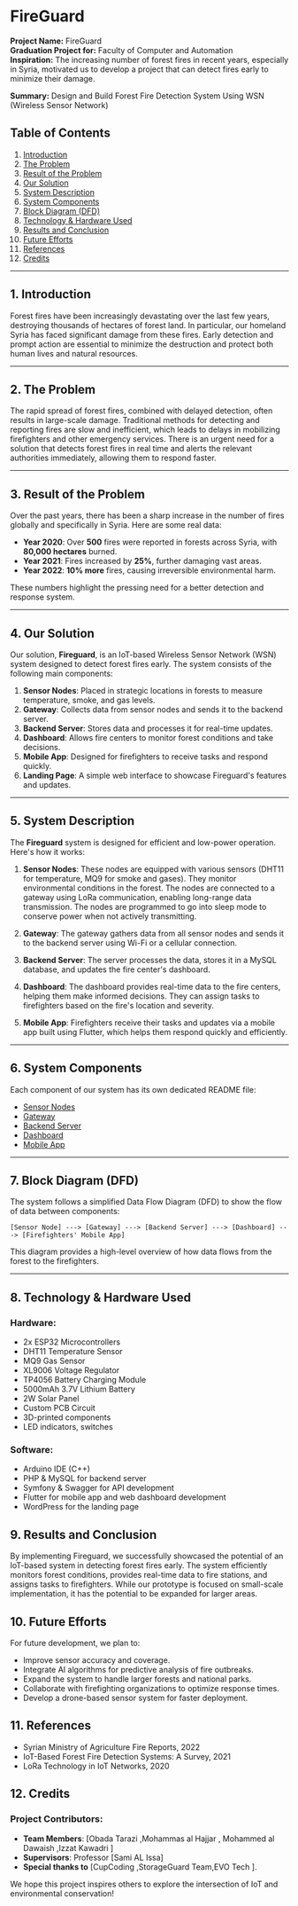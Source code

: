 # FireGuard 

**Project Name:** FireGuard  
**Graduation Project for:** Faculty of Computer and Automation  
**Inspiration:** The increasing number of forest fires in recent years, especially in Syria, motivated us to develop a project that can detect fires early to minimize their damage.

**Summary:** Design and Build Forest Fire Detection System Using WSN (Wireless Sensor Network)
## Table of Contents
1. [Introduction](#introduction)
2. [The Problem](#the-problem)
3. [Result of the Problem](#result-of-the-problem)
4. [Our Solution](#our-solution)
5. [System Description](#system-description)
6. [System Components](#system-components)
7. [Block Diagram (DFD)](#block-diagram)
8. [Technology & Hardware Used](#technology--hardware-used)
9. [Results and Conclusion](#results-and-conclusion)
10. [Future Efforts](#future-efforts)
11. [References](#references)
12. [Credits](#credits)

---

## 1. Introduction <a name="introduction"></a>
Forest fires have been increasingly devastating over the last few years, destroying thousands of hectares of forest land. In particular, our homeland Syria has faced significant damage from these fires. Early detection and prompt action are essential to minimize the destruction and protect both human lives and natural resources.

---

## 2. The Problem <a name="the-problem"></a>
The rapid spread of forest fires, combined with delayed detection, often results in large-scale damage. Traditional methods for detecting and reporting fires are slow and inefficient, which leads to delays in mobilizing firefighters and other emergency services. There is an urgent need for a solution that detects forest fires in real time and alerts the relevant authorities immediately, allowing them to respond faster.

---

## 3. Result of the Problem <a name="result-of-the-problem"></a>
Over the past years, there has been a sharp increase in the number of fires globally and specifically in Syria. Here are some real data:

- **Year 2020**: Over **500** fires were reported in forests across Syria, with **80,000 hectares** burned.
- **Year 2021**: Fires increased by **25%**, further damaging vast areas.
- **Year 2022**: **10% more** fires, causing irreversible environmental harm.

These numbers highlight the pressing need for a better detection and response system.

---

## 4. Our Solution <a name="our-solution"></a>
Our solution, **Fireguard**, is an IoT-based Wireless Sensor Network (WSN) system designed to detect forest fires early. The system consists of the following main components:

1. **Sensor Nodes**: Placed in strategic locations in forests to measure temperature, smoke, and gas levels.
2. **Gateway**: Collects data from sensor nodes and sends it to the backend server.
3. **Backend Server**: Stores data and processes it for real-time updates.
4. **Dashboard**: Allows fire centers to monitor forest conditions and take decisions.
5. **Mobile App**: Designed for firefighters to receive tasks and respond quickly.
6. **Landing Page**: A simple web interface to showcase Fireguard's features and updates.

---

## 5. System Description <a name="system-description"></a>
The **Fireguard** system is designed for efficient and low-power operation. Here's how it works:

1. **Sensor Nodes**: These nodes are equipped with various sensors (DHT11 for temperature, MQ9 for smoke and gases). They monitor environmental conditions in the forest. The nodes are connected to a gateway using LoRa communication, enabling long-range data transmission. The nodes are programmed to go into sleep mode to conserve power when not actively transmitting.
  
2. **Gateway**: The gateway gathers data from all sensor nodes and sends it to the backend server using Wi-Fi or a cellular connection.

3. **Backend Server**: The server processes the data, stores it in a MySQL database, and updates the fire center's dashboard.

4. **Dashboard**: The dashboard provides real-time data to the fire centers, helping them make informed decisions. They can assign tasks to firefighters based on the fire's location and severity.

5. **Mobile App**: Firefighters receive their tasks and updates via a mobile app built using Flutter, which helps them respond quickly and efficiently.

---

## 6. System Components <a name="system-components"></a>
Each component of our system has its own dedicated README file:
- [Sensor Nodes](./SensorNode/README.md)
- [Gateway](./Gateway/README.md)
- [Backend Server](./BackendServer/README.md)
- [Dashboard](./Dashboard/README.md)
- [Mobile App](./MobileApp/README.md)

---

## 7. Block Diagram (DFD) <a name="block-diagram"></a>
The system follows a simplified Data Flow Diagram (DFD) to show the flow of data between components:

```
[Sensor Node] ---> [Gateway] ---> [Backend Server] ---> [Dashboard] ---> [Firefighters' Mobile App]
```

This diagram provides a high-level overview of how data flows from the forest to the firefighters.

---

## 8. Technology & Hardware Used <a name="technology--hardware-used"></a>
### Hardware:

- 2x ESP32 Microcontrollers
- DHT11 Temperature Sensor
- MQ9 Gas Sensor
- XL9006 Voltage Regulator
- TP4056 Battery Charging Module
- 5000mAh 3.7V Lithium Battery
- 2W Solar Panel
- Custom PCB Circuit
- 3D-printed components
- LED indicators, switches

### Software:
- Arduino IDE (C++)
- PHP & MySQL for backend server
- Symfony & Swagger for API development
- Flutter for mobile app and web dashboard development
- WordPress for the landing page

## 9. Results and Conclusion <a name="results-and-conclusion"></a>

By implementing Fireguard, we successfully showcased the potential of an IoT-based system in detecting forest fires early. The system efficiently monitors forest conditions, provides real-time data to fire stations, and assigns tasks to firefighters. While our prototype is focused on small-scale implementation, it has the potential to be expanded for larger areas.

## 10. Future Efforts <a name="future-efforts"></a>

For future development, we plan to:

- Improve sensor accuracy and coverage.
- Integrate AI algorithms for predictive analysis of fire outbreaks.
- Expand the system to handle larger forests and national parks.
- Collaborate with firefighting organizations to optimize response times.
- Develop a drone-based sensor system for faster deployment.

## 11. References <a name="references"></a>

- Syrian Ministry of Agriculture Fire Reports, 2022
- IoT-Based Forest Fire Detection Systems: A Survey, 2021
- LoRa Technology in IoT Networks, 2020

## 12. Credits <a name="credits"></a>

### Project Contributors:

- **Team Members**: [Obada Tarazi ,Mohammas al Hajjar , Mohammed al Dawaish ,Izzat Kawadri ]
- **Supervisors**: Professor [Sami AL Issa]
- **Special thanks to** [CupCoding ,StorageGuard Team,EVO Tech ].

We hope this project inspires others to explore the intersection of IoT and environmental conservation!

